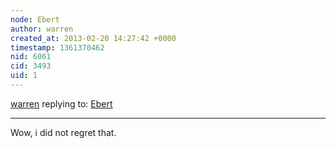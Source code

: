 ```yaml
---
node: Ebert
author: warren
created_at: 2013-02-20 14:27:42 +0000
timestamp: 1361370462
nid: 6061
cid: 3493
uid: 1
---
```




[warren](../profile/warren) replying to: [Ebert](../notes/cfastie/2-19-2013/ebert)

----
Wow, i did not regret that. 
